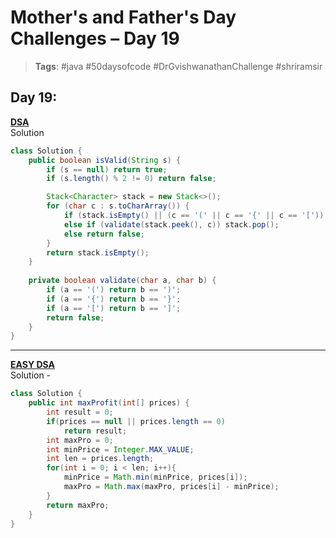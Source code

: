 # Mother's and Father's Day Challenges – Day 19

> **Tags**: #java #50daysofcode #DrGvishwanathanChallenge #shriramsir

##  Day 19:
[**DSA**](https://leetcode.com/problems/valid-parentheses/) <br>
Solution
```java
class Solution {
    public boolean isValid(String s) {
        if (s == null) return true;
        if (s.length() % 2 != 0) return false;

        Stack<Character> stack = new Stack<>();
        for (char c : s.toCharArray()) {
            if (stack.isEmpty() || (c == '(' || c == '{' || c == '[')) stack.push(c);
            else if (validate(stack.peek(), c)) stack.pop();
            else return false;
        }
        return stack.isEmpty();
    }
    
    private boolean validate(char a, char b) {
        if (a == '(') return b == ')';
        if (a == '{') return b == '}';
        if (a == '[') return b == ']';
        return false;
    }
}
```
---
[**EASY DSA**](https://leetcode.com/problems/contains-duplicate/description/) <br>
Solution - 
```java
class Solution {
    public int maxProfit(int[] prices) {
        int result = 0;
        if(prices == null || prices.length == 0)
            return result;
        int maxPro = 0;
        int minPrice = Integer.MAX_VALUE;
        int len = prices.length;
        for(int i = 0; i < len; i++){
            minPrice = Math.min(minPrice, prices[i]);
            maxPro = Math.max(maxPro, prices[i] - minPrice);
        }
        return maxPro;
    }
}
```


